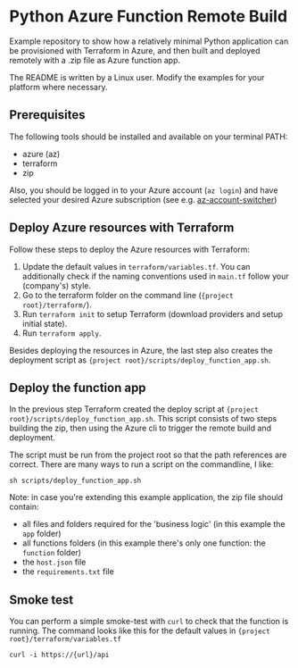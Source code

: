 # Python Azure Function Remote Build
Example repository to show how a relatively minimal Python application can be provisioned with Terraform in Azure, and 
then built and deployed remotely with a .zip file as Azure function app.

The README is written by a Linux user. Modify the examples for your platform where necessary.

## Prerequisites
The following tools should be installed and available on your terminal PATH:
- azure (az)
- terraform
- zip

Also, you should be logged in to your Azure account (`az login`) and have selected your desired Azure subscription
(see e.g. [az-account-switcher](https://github.com/abij/az-account-switcher))

## Deploy Azure resources with Terraform
Follow these steps to deploy the Azure resources with Terraform:
1. Update the default values in `terraform/variables.tf`. You can additionally check if the naming conventions used in
`main.tf` follow your (company's) style.
2. Go to the terraform folder on the command line (`{project root}/terraform/`).
3. Run `terraform init` to setup Terraform (download providers and setup initial state).
4. Run `terraform apply`.

Besides deploying the resources in Azure, the last step also creates the deployment script as
`{project root}/scripts/deploy_function_app.sh`.  

## Deploy the function app
In the previous step Terraform created the deploy script at `{project root}/scripts/deploy_function_app.sh`.
This script consists of two steps building the zip, then using the Azure cli to trigger the remote build and deployment.

The script must be run from the project root so that the path references are correct. There are many ways to run a
script on the commandline, I like:
```shell
sh scripts/deploy_function_app.sh
```

Note: in case you're extending this example application, the zip file should contain:
- all files and folders required for the 'business logic' (in this example the `app` folder)
- all functions folders (in this example there's only one function: the `function` folder)
- the `host.json` file
- the `requirements.txt` file

## Smoke test
You can perform a simple smoke-test with `curl` to check that the function is running. The command looks like this for the default values in `{project root}/terraform/variables.tf` 
```shell
curl -i https://{url}/api
```